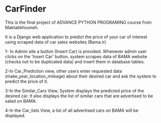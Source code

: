 # CarFinder
This is the final project of ADVANCE PYTHON PROGRAMING course from Maktabkhooneh.

It is a Django web application to predict the price of your car of interest using scraped data of car sales websites (Bama.ir)

1- In Admin site a button (Insert Car) is provided. Whenever admin user clicks on the 'Insert Car' button, system scrapes data of BAMA website (checks not to be duplicated data) and insert them in database tables.

2-In Car_Prediction view, other users enter requested data (make_year_location_mileage) about their desired car and ask the system to predict the price of it.

3-In the Similar_Cars View, System displays the predicted price of the desired car. It also displays the list of similar cars that are advertised to be saled on BAMA.

4-In the Car_lists View, a list of all advertised cars on BAMA will be displayed.
